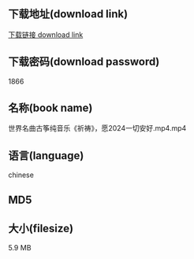 ## 下载地址(download link)
[下载链接 download link](https://tutu365.netlify.app/?s=%E4%B8%96%E7%95%8C%E5%90%8D%E6%9B%B2%E5%8F%A4%E7%AD%9D%E7%BA%AF%E9%9F%B3%E4%B9%90%E3%80%8A%E7%A5%88%E7%A5%B7%E3%80%8B%EF%BC%8C%E6%84%BF2024%E4%B8%80%E5%88%87%E5%AE%89%E5%A5%BD.mp4)

## 下载密码(download password)
1866

## 名称(book name)
世界名曲古筝纯音乐《祈祷》，愿2024一切安好.mp4.mp4

## 语言(language)
chinese

## MD5


## 大小(filesize)
5.9 MB
